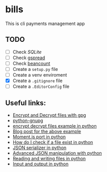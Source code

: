 # bills

This is cli payments management app

## TODO

- [ ] Check *SQLite*
- [ ] Check [gspread](https://github.com/burnash/gspread)
- [ ] Check [beancount](https://github.com/jwiegley/beancount)
- [ ] Create a `setup.py` file
- [ ] Create a venv enviroment
- [x] Create a `.gitignore` file
- [ ] Create a `.EditorConfig` file

## Useful links:

- [Encrypt and Decrypt files with gpg](http://www.saltycrane.com/blog/2011/10/python-gnupg-gpg-example/)
- [python-gnupg](https://pythonhosted.org/python-gnupg/)
- [encrypt decrypt files example in python](https://bitbucket.org/brendanlong/python-encryption/src/e074c48799c41f3f048f9d17b61e1b572c31432a/encryption.py?at=master)
- [Blog post for the above example](https://www.brendanlong.com/python-encryption-example.html)
- [Moment.js port in python](http://crsmithdev.com/arrow/)
- [How do I check if a file exist in python](http://stackoverflow.com/questions/82831/how-do-i-check-if-a-file-exists-using-python)
- [JSON serializer in python](http://pymotw.com/2/json/)
- [Advanced JSON manipulation with python](http://www.yilmazhuseyin.com/blog/dev/advanced_json_manipulation_with_python/)
- [Reading and writing files in python](http://www.pythonforbeginners.com/files/reading-and-writing-files-in-python)
- [Input and output in python](https://docs.python.org/2/tutorial/inputoutput.html)
